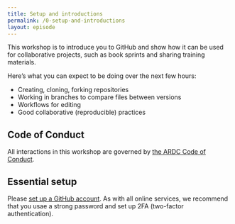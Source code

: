 ```yaml
---
title: Setup and introductions
permalink: /0-setup-and-introductions
layout: episode
---
```


This workshop is to introduce you to GitHub and show how it can be used for collaborative projects, such as book sprints and sharing training materials. 

Here’s what you can expect to be doing over the next few hours:

* Creating, cloning, forking repositories
* Working in branches to compare files between versions
* Workflows for editing
* Good collaborative (reproducible) practices

## Code of Conduct

All interactions in this workshop are governed by [the ARDC Code of Conduct](https://ardc.edu.au/code-of-conduct-for-ardc-activities/).

## Essential setup

Please [set up a GitHub account](https://github.com/join). As with all online services, we recommend that you usae a strong password and set up 2FA (two-factor authentication).
